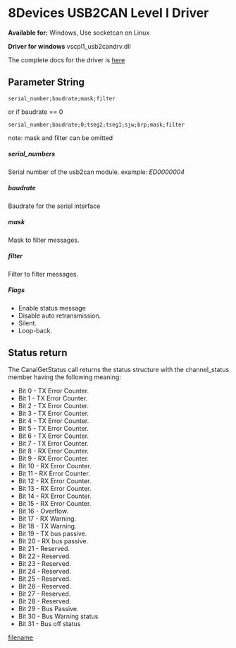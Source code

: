 # 8Devices USB2CAN Level I Driver

**Available for:** Windows, Use socketcan on Linux

**Driver for windows** vscpl1_usb2candrv.dll

The complete docs for the driver is [here](http://www.8devices.com/media/files/CANAL_API.pdf)

## Parameter String

    serial_number;baudrate;mask;filter

or if baudrate == 0

    serial_number;baudrate;0;tseg2;tseg1;sjw;brp;mask;filter

note: mask and filter can be omitted

##### serial_numbers

Serial number of the usb2can module. example: *ED0000004* 

##### baudrate

Baudrate for the serial interface 

##### mask

Mask to filter messages.

##### filter

Filter to filter messages.

##### Flags


*  Enable status message 
*  Disable auto retransmission. 
*  Silent. 
*  Loop-back.

## Status return

The CanalGetStatus call returns the status structure with the channel_status member having the following meaning:


*  Bit 0 - TX Error Counter. 
*  Bit 1 - TX Error Counter. 
*  Bit 2 - TX Error Counter. 
*  Bit 3 - TX Error Counter. 
*  Bit 4 - TX Error Counter. 
*  Bit 5 - TX Error Counter. 
*  Bit 6 - TX Error Counter.
*  Bit 7 - TX Error Counter. 
*  Bit 8 - RX Error Counter. 
*  Bit 9 - RX Error Counter. 
*  Bit 10 - RX Error Counter. 
*  Bit 11 - RX Error Counter. 
*  Bit 12 - RX Error Counter. 
*  Bit 13 - RX Error Counter. 
*  Bit 14 - RX Error Counter. 
*  Bit 15 - RX Error Counter. 
*  Bit 16 - Overflow. 
*  Bit 17 - RX Warning. 
*  Bit 18 - TX Warning. 
*  Bit 19 - TX bus passive. 
*  Bit 20 - RX bus passive. 
*  Bit 21 - Reserved. 
*  Bit 22 - Reserved. 
*  Bit 23 - Reserved. 
*  Bit 24 - Reserved. 
*  Bit 25 - Reserved.
*  Bit 26 - Reserved. 
*  Bit 27 - Reserved. 
*  Bit 28 - Reserved. 
*  Bit 29 - Bus Passive. 
*  Bit 30 - Bus Warning status 
*  Bit 31 - Bus off status 

[filename](./bottom_copyright.md ':include')
